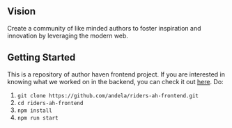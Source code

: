 ## Vision

Create a community of like minded authors to foster inspiration and innovation
by leveraging the modern web.

## Getting Started

This is a repository of author haven frontend project. If you are interested in knowing what we worked on in the backend, you can check it out [here](https://github.com/andela/riders-ah-backend).
Do:

1. `git clone https://github.com/andela/riders-ah-frontend.git`
2. `cd riders-ah-frontend`
3. `npm install`
4. `npm run start`
